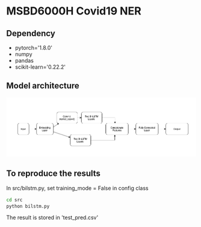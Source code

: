 # MSBD6000H Covid19 NER

## Dependency
 - pytorch='1.8.0'
 - numpy
 - pandas
 - scikit-learn='0.22.2'

## Model architecture
![alt text](doc/lstm_model.png)  

## To reproduce the results
In src/bilstm.py, set training_mode = False in config class  

```bash
cd src
python bilstm.py
```
The result is stored in 'test_pred.csv'   
